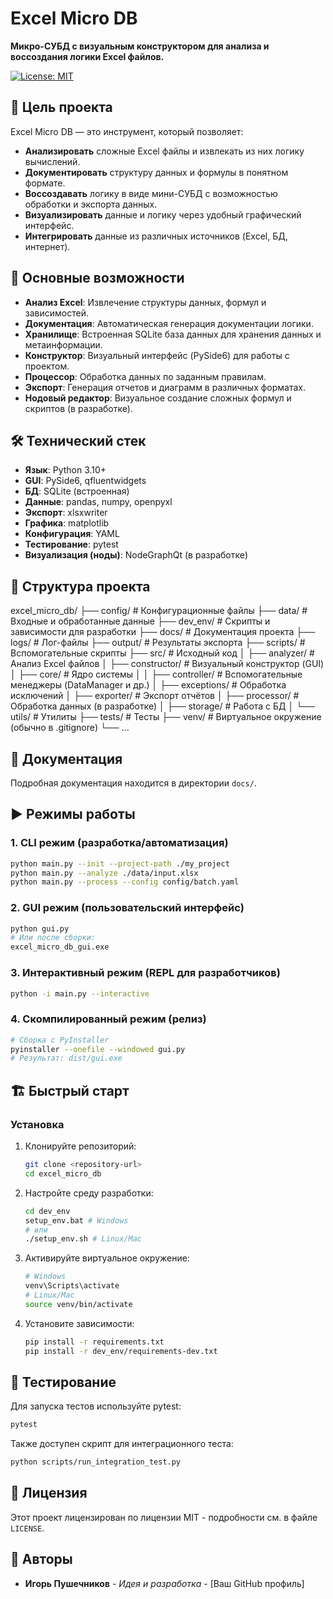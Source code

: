 # Excel Micro DB

**Микро-СУБД с визуальным конструктором для анализа и воссоздания логики Excel файлов.**

[![License: MIT](https://img.shields.io/badge/License-MIT-yellow.svg)](https://opensource.org/licenses/MIT)

## 🎯 Цель проекта

Excel Micro DB — это инструмент, который позволяет:

- **Анализировать** сложные Excel файлы и извлекать из них логику вычислений.
- **Документировать** структуру данных и формулы в понятном формате.
- **Воссоздавать** логику в виде мини-СУБД с возможностью обработки и экспорта данных.
- **Визуализировать** данные и логику через удобный графический интерфейс.
- **Интегрировать** данные из различных источников (Excel, БД, интернет).

## 🚀 Основные возможности

- **Анализ Excel**: Извлечение структуры данных, формул и зависимостей.
- **Документация**: Автоматическая генерация документации логики.
- **Хранилище**: Встроенная SQLite база данных для хранения данных и метаинформации.
- **Конструктор**: Визуальный интерфейс (PySide6) для работы с проектом.
- **Процессор**: Обработка данных по заданным правилам.
- **Экспорт**: Генерация отчетов и диаграмм в различных форматах.
- **Нодовый редактор**: Визуальное создание сложных формул и скриптов (в разработке).

## 🛠 Технический стек

- **Язык**: Python 3.10+
- **GUI**: PySide6, qfluentwidgets
- **БД**: SQLite (встроенная)
- **Данные**: pandas, numpy, openpyxl
- **Экспорт**: xlsxwriter
- **Графика**: matplotlib
- **Конфигурация**: YAML
- **Тестирование**: pytest
- **Визуализация (ноды)**: NodeGraphQt (в разработке)

## 📁 Структура проекта

excel_micro_db/
├── config/          # Конфигурационные файлы
├── data/            # Входные и обработанные данные
├── dev_env/         # Скрипты и зависимости для разработки
├── docs/            # Документация проекта
├── logs/            # Лог-файлы
├── output/          # Результаты экспорта
├── scripts/         # Вспомогательные скрипты
├── src/             # Исходный код
│   ├── analyzer/    # Анализ Excel файлов
│   ├── constructor/ # Визуальный конструктор (GUI)
│   ├── core/        # Ядро системы
│   │   ├── controller/ # Вспомогательные менеджеры (DataManager и др.)
│   ├── exceptions/  # Обработка исключений
│   ├── exporter/    # Экспорт отчётов
│   ├── processor/   # Обработка данных (в разработке)
│   ├── storage/     # Работа с БД
│   └── utils/       # Утилиты
├── tests/           # Тесты
├── venv/            # Виртуальное окружение (обычно в .gitignore)
└── ...

## 📖 Документация

Подробная документация находится в директории `docs/`.

## ▶️ Режимы работы

### 1. **CLI режим** (разработка/автоматизация)

```bash
python main.py --init --project-path ./my_project
python main.py --analyze ./data/input.xlsx
python main.py --process --config config/batch.yaml
```

### 2. **GUI режим** (пользовательский интерфейс)

```bash
python gui.py
# Или после сборки:
excel_micro_db_gui.exe
```

### 3. **Интерактивный режим** (REPL для разработчиков)

```bash
python -i main.py --interactive
```

### 4. **Скомпилированный режим** (релиз)

```bash
# Сборка с PyInstaller
pyinstaller --onefile --windowed gui.py
# Результат: dist/gui.exe
```

## 🏗️ Быстрый старт

### Установка

1. Клонируйте репозиторий:

   ```bash
   git clone <repository-url>
   cd excel_micro_db
   ```

2. Настройте среду разработки:

   ```bash
   cd dev_env
   setup_env.bat # Windows
   # или
   ./setup_env.sh # Linux/Mac
   ```

3. Активируйте виртуальное окружение:

   ```bash
   # Windows
   venv\Scripts\activate
   # Linux/Mac
   source venv/bin/activate
   ```

4. Установите зависимости:

   ```bash
   pip install -r requirements.txt
   pip install -r dev_env/requirements-dev.txt
   ```

## 🧪 Тестирование

Для запуска тестов используйте pytest:

```bash
pytest
```

Также доступен скрипт для интеграционного теста:

```bash
python scripts/run_integration_test.py
```

## 📄 Лицензия

Этот проект лицензирован по лицензии MIT - подробности см. в файле `LICENSE`.

## 👥 Авторы

- **Игорь Пушечников** - *Идея и разработка* - [Ваш GitHub профиль]
